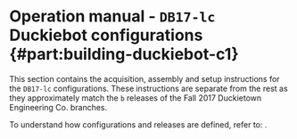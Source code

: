 # Operation manual - `DB17-lc` Duckiebot configurations {#part:building-duckiebot-c1}

This section contains the acquisition, assembly and setup instructions for the `DB17-lc` configurations. These instructions are separate from the rest as they approximately match the `b` releases of the Fall 2017 Duckietown Engineering Co. branches.

To understand how configurations and releases are defined, refer to: [](#duckiebot-configurations).

